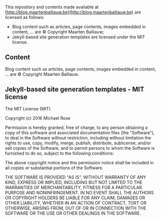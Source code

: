 This repository and contents made available at [http://blog.maartenballiauw.be](http://blog.maartenballiauw.be) are licensed as follows:

* Blog content such as articles, page contents, images embedded in content, ... are &copy; Copyright Maarten Balliauw;
* Jekyll-based site generation templates are licensed under the MIT license.

## Content

Blog content such as articles, page contents, images embedded in content, ... are &copy; Copyright Maarten Balliauw.

## Jekyll-based site generation templates - MIT license

The MIT License (MIT)

Copyright (c) 2016 Michael Rose

Permission is hereby granted, free of charge, to any person obtaining a copy
of this software and associated documentation files (the "Software"), to deal
in the Software without restriction, including without limitation the rights
to use, copy, modify, merge, publish, distribute, sublicense, and/or sell
copies of the Software, and to permit persons to whom the Software is
furnished to do so, subject to the following conditions:

The above copyright notice and this permission notice shall be included in all
copies or substantial portions of the Software.

THE SOFTWARE IS PROVIDED "AS IS", WITHOUT WARRANTY OF ANY KIND, EXPRESS OR
IMPLIED, INCLUDING BUT NOT LIMITED TO THE WARRANTIES OF MERCHANTABILITY,
FITNESS FOR A PARTICULAR PURPOSE AND NONINFRINGEMENT. IN NO EVENT SHALL THE
AUTHORS OR COPYRIGHT HOLDERS BE LIABLE FOR ANY CLAIM, DAMAGES OR OTHER
LIABILITY, WHETHER IN AN ACTION OF CONTRACT, TORT OR OTHERWISE, ARISING FROM,
OUT OF OR IN CONNECTION WITH THE SOFTWARE OR THE USE OR OTHER DEALINGS IN THE
SOFTWARE.
